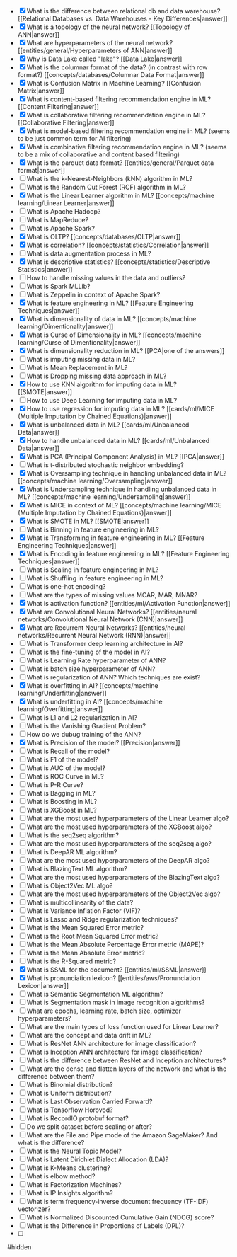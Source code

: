- [x] What is the difference between relational db and data warehouse? [[Relational Databases vs. Data Warehouses - Key Differences|answer]]
- [x] What is a topology of the neural network? [[Topology of ANN|answer]]
- [x] What are hyperparameters of the neural network? [[entities/general/Hyperparameters of ANN|answer]]
- [x] Why is Data Lake called "lake"? [[Data Lake|answer]]
- [x] What is the columnar format of the data? (in contrast with row format?) [[concepts/databases/Columnar Data Format|answer]]
- [x] What is Confusion Matrix in Machine Learning? [[Confusion Matrix|answer]]
- [x] What is content-based filtering recommendation engine in ML? [[Content Filtering|answer]]
- [x] What is collaborative filtering recommendation engine in ML? [[Collaborative Filtering|answer]]
- [x] What is model-based filtering recommendation engine in ML? (seems to be just common term for AI filtering)
- [x] What is combinative filtering recommendation engine in ML? (seems to be a mix of collaborative and content based filtering)
- [x] What is the parquet data format? [[entities/general/Parquet data format|answer]]
- [ ] What is the k-Nearest-Neighbors (kNN) algorithm in ML?
- [ ] What is the Random Cut Forest (RCF) algorithm in ML?
- [x] What is the Linear Learner algorithm in ML? [[concepts/machine learning/Linear Learner|answer]]
- [ ] What is Apache Hadoop?
- [ ] What is MapReduce?
- [ ] What is Apache Spark?
- [x] What is OLTP? [[concepts/databases/OLTP|answer]]
- [x] What is correlation? [[concepts/statistics/Correlation|answer]]
- [ ] What is data augmentation process in ML?
- [x] What is descriptive statistics? [[concepts/statistics/Descriptive Statistics|answer]]
- [ ] How to handle missing values in the data and outliers?
- [ ] What is Spark MLLib?
- [ ] What is Zeppelin in context of Apache Spark?
- [x] What is feature engineering in ML? [[Feature Engineering Techniques|answer]]
- [x] What is dimensionality of data in ML? [[concepts/machine learning/Dimentionality|answer]]
- [x] What is Curse of Dimensionality in ML? [[concepts/machine learning/Curse of Dimentionality|answer]]
- [x] What is dimensionality reduction in ML? [[PCA|one of the answers]]
- [ ] What is imputing missing data in ML?
- [ ] What is Mean Replacement in ML?
- [ ] What is Dropping missing data approach in ML?
- [x] How to use KNN algorithm for imputing data in ML? [[SMOTE|answer]]
- [ ] How to use Deep Learning for imputing data in ML?
- [x] How to use regression for imputing data in ML? [[cards/ml/MICE (Multiple Imputation by Chained Equations)|answer]]
- [x] What is unbalanced data in ML? [[cards/ml/Unbalanced Data|answer]]
- [x] How to handle unbalanced data in ML? [[cards/ml/Unbalanced Data|answer]]
- [x] What is PCA (Principal Component Analysis) in ML? [[PCA|answer]]
- [ ] What is t-distributed stochastic neighbor embedding?
- [x] What is Oversampling technique in handling unbalanced data in ML? [[concepts/machine learning/Oversampling|answer]]
- [x] What is Undersampling technique in handling unbalanced data in ML? [[concepts/machine learning/Undersampling|answer]]
- [x] What is MICE in context of ML? [[concepts/machine learning/MICE (Multiple Imputation by Chained Equations)|answer]]
- [x] What is SMOTE in ML? [[SMOTE|answer]]
- [ ] What is Binning in feature engineering in ML?
- [x] What is Transforming in feature engineering in ML? [[Feature Engineering Techniques|answer]]
- [x] What is Encoding in feature engineering in ML? [[Feature Engineering Techniques|answer]]
- [ ] What is Scaling in feature engineering in ML?
- [ ] What is Shuffling in feature engineering in ML?
- [ ] What is one-hot encoding?
- [ ] What are the types of missing values MCAR, MAR, MNAR?
- [x] What is activation function? [[entities/ml/Activation Function|answer]]
- [x] What are Convolutional Neural Networks? [[entities/neural networks/Convolutional Neural Network (CNN)|answer]]
- [x] What are Recurrent Neural Networks? [[entities/neural networks/Recurrent Neural Network (RNN)|answer]]
- [ ] What is Transformer deep learning architecture in AI?
- [ ] What is the fine-tuning of the model in AI?
- [ ] What is Learning Rate hyperparameter of ANN?
- [ ] What is batch size hyperparameter of ANN?
- [ ] What is regularization of ANN? Which techniques are exist?
- [x] What is overfitting in AI? [[concepts/machine learning/Underfitting|answer]]
- [x] What is underfitting in AI? [[concepts/machine learning/Overfitting|answer]]
- [ ] What is L1 and L2 regularization in AI?
- [ ] What is the Vanishing Gradient Problem?
- [ ] How do we dubug training of the ANN?
- [x] What is Precision of the model? [[Precision|answer]]
- [ ] What is Recall of the model?
- [ ] What is F1 of the model?
- [ ] What is AUC of the model?
- [ ] What is ROC Curve in ML?
- [ ] What is P-R Curve?
- [ ] What is Bagging in ML?
- [ ] What is Boosting in ML?
- [ ] What is XGBoost in ML?
- [ ] What are the most used hyperparameters of the Linear Learner algo?
- [ ] What are the most used hyperparameters of the XGBoost algo?
- [ ] What is the seq2seq algorithm?
- [ ] What are the most used hyperparameters of the seq2seq algo?
- [ ] What is DeepAR ML algorithm?
- [ ] What are the most used hyperparameters of the DeepAR algo?
- [ ] What is BlazingText ML algorithm?
- [ ] What are the most used hyperparameters of the BlazingText algo?
- [ ] What is Object2Vec ML algo?
- [ ] What are the most used hyperparameters of the Object2Vec algo?
- [ ] What is multicollinearity of the data?
- [ ] What is Variance Inflation Factor (VIF)?
- [ ] What is Lasso and Ridge regularization techniques?
- [ ] What is the Mean Squared Error metric?
- [ ] What is the Root Mean Squared Error metric?
- [ ] What is the Mean Absolute Percentage Error metric (MAPE)?
- [ ] What is the Mean Absolute Error metric?
- [ ] What is the R-Squared metric?
- [x] What is SSML for the document? [[entities/ml/SSML|answer]]
- [x] What is pronunciation lexicon? [[entities/aws/Pronunciation Lexicon|answer]]
- [ ] What is Semantic Segmentation ML algorithm?
- [ ] What is Segmentation mask in image recognition algorithms?
- [ ] What are epochs, learning rate, batch size, optimizer hyperparameters?
- [ ] What are the main types of loss function used for Linear Learner?
- [ ] What are the concept and data drift in ML?
- [ ] What is ResNet ANN architecture for image classification?
- [ ] What is Inception ANN architecture for image classification?
- [ ] What is the difference between ResNet and Inception architectures?
- [ ] What are the dense and flatten layers of the network and what is the difference between them?
- [ ] What is Binomial distribution?
- [ ] What is Uniform distribution?
- [ ] What is Last Observation Carried Forward?
- [ ] What is Tensorflow Horovod?
- [ ] What is RecordIO protobuf format?
- [ ] Do we split dataset before scaling or after?
- [ ] What are the File and Pipe mode of the Amazon SageMaker? And what is the difference?
- [ ] What is the Neural Topic Model?
- [ ] What is Latent Dirichlet Dialect Allocation (LDA)?
- [ ] What is K-Means clustering?
- [ ] What is elbow method?
- [ ] What is Factorization Machines?
- [ ] What is IP Insights algorithm?
- [ ] What is term frequency-inverse document frequency (TF-IDF) vectorizer?
- [ ] What is Normalized Discounted Cumulative Gain (NDCG) score?
- [ ] What is the Difference in Proportions of Labels (DPL)?
- [ ] 

#hidden